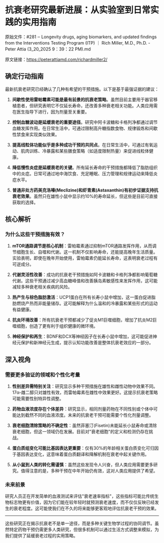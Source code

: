 # 抗衰老研究最新进展：从实验室到日常实践的实用指南

原始文件：#281 ‒ Longevity drugs, aging biomarkers, and updated findings from the Interventions Testing Program (ITP) ｜ Rich Miller, M.D., Ph.D. - Peter Attia (3_20_2025 9：39：22 PM).md

原文链接：https://peterattiamd.com/richardmiller2/

<YouTube videoId="sZ-krUa6VH0" />

## 确定行动指南

最新抗衰老研究已经确认了几种有希望的干预措施。以下是基于最强证据的建议：

1. **间歇性使用雷帕霉素可能是最有前景的抗衰老策略**。虽然目前主要用于器官移植患者，但研究表明它不仅延长寿命，还改善多种衰老相关功能。人类应用需在医生指导下进行，因为剂量至关重要。

2. **控制血糖波动是延缓衰老的重要途径**。研究中阿卡波糖和卡格列净都通过调节血糖发挥作用。在日常生活中，可通过限制高升糖指数食物、规律锻炼和间歇性禁食来实现类似效果。

3. **提高线粒体功能似乎是多种成功干预的共同点**。在日常生活中，可通过有氧运动、肌肉训练、冷暴露和某些膳食策略（如适度限制热量）来促进线粒体健康。

4. **降低慢性炎症是延缓衰老的关键**。所有延长寿命的干预措施都降低了脂肪组织中的炎症。日常可通过地中海饮食、充足睡眠、压力管理和规律运动来降低炎症水平。

5. **普通非处方药美克洛嗪(Meclizine)和虾青素(Astaxanthin)有初步证据支持抗衰老效果**。虽然只在雄性小鼠中显示约10%的寿命延长，但这些是目前可直接获取的选择。

## 核心解析

### 为什么这些干预措施有效？

1. **mTOR通路调节是核心机制**：雷帕霉素通过抑制mTOR通路发挥作用，从而调节细胞生长、自噬和代谢。这一机制不仅影响寿命，还能提高晚年生活质量。实验表明，即使在晚年开始使用，雷帕霉素仍能延长寿命，这表明衰老过程有可逆成分。

2. **代谢灵活性改善**：成功的抗衰老干预措施如阿卡波糖和卡格列净都影响葡萄糖代谢。这些干预通过减少高血糖峰值和改善胰岛素敏感性来发挥作用，这可能减轻多种衰老相关疾病的风险。

3. **热产生与棕色脂肪激活**：UCP1蛋白在所有长寿小鼠中增加，这一蛋白促进脂肪燃烧产热而非能量储存。这可能解释为什么温和的冷暴露和某些形式的运动有益健康。

4. **抗炎环境改善**：所有抗衰老干预都减少了促炎M1巨噬细胞，增加了抗炎M2巨噬细胞，创造了更有利于组织健康的微环境。

5. **神经保护和再生**：BDNF和DCX等神经因子在长寿小鼠中增加，这可能促进神经元保护和新神经元生成，提示认知功能改善是整体抗衰老效应的一部分。

## 深入视角

### 需要更多验证的领域和个性化考量

1. **性别差异需特别关注**：研究显示多种干预措施在雄性和雌性动物中效果不同。17α-雌二醇只对雄性有效，而雷帕霉素在雌性中效果更好。这提示抗衰老策略可能需要性别特异性调整。

2. **药物血液浓度存在个体差异**：研究显示，相同剂量药物在不同性别或个体中可能达到截然不同的血液浓度。未来的抗衰老干预可能需要个性化剂量调整。

3. **衰老细胞清除策略的不确定性**：虽然菲塞汀(Fisetin)未能延长小鼠寿命或清除衰老细胞，但这一领域仍在发展。目前对"衰老细胞"的定义和检测仍存在挑战。

4. **蛋白质组变化可能比基因表达更重要**：仅有30%的年龄相关蛋白质变化可归因于基因表达变化，这意味着蛋白质翻译和降解机制在衰老中起关键作用。

5. **从小鼠到人类的转化需谨慎**：虽然这些发现令人兴奋，但人类应用需要更多研究。值得注意的是，多种干预在中年开始仍有效，这对人类应用提供了希望。

### 未来前景

研究人员正在开发简单的血液测试来评估"衰老速率指标"，这些指标可能比传统生物标志物更有价值，因为它们能在较年轻时就预测衰老速度，而不仅仅反映已经发生的衰老程度。这可能使我们在不久的将来能够更客观地评估抗衰老干预的效果。

---

这些研究正在揭示抗衰老不是单一途径，而是多种关键生物学过程的协同调节。虽然特定药物干预仍需更多人类研究，但很多机制可以通过生活方式调整来模拟，为我们提供了延缓衰老过程的实用策略。